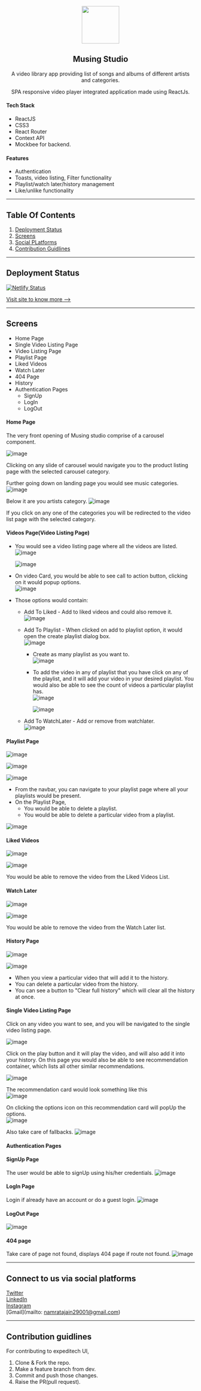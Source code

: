 <p align="center">
  <img src="https://user-images.githubusercontent.com/82696858/184495857-efa1da2a-8768-43ef-be22-9d53159f48b7.png" width="100">
</p>
<h2 align="center">Musing Studio</h2> 

<p align="center">A video library app providing list of songs and albums of different artists and categories.</p>
<p align="center">SPA responsive video player integrated application made using ReactJs.</p>

#### Tech Stack
* ReactJS
* CSS3
* React Router
* Context API
* Mockbee for backend.

#### Features
- Authentication
- Toasts, video listing, Filter functionality
- Playlist/watch later/history management
- Like/unlike functionality

<hr>

## Table Of Contents
1. [Deployment Status](#status)
2. [Screens](#screens)
3. [Social PLatforms](#social)
4. [Contribution Guidlines](#contribution)

<hr>

## Deployment Status<a name="status"></a>

[![Netlify Status](https://api.netlify.com/api/v1/badges/6dca3fac-b054-4a4b-87c4-ed96685bc172/deploy-status)](https://app.netlify.com/sites/musingstudio/deploys)

[Visit site to know more -->](https://docs.netlify.com/monitor-sites/status-badges/?_ga=2.197489321.74730842.1660376495-236702144.1656589951)

<hr>

## Screens<a name="screens"></a>
* Home Page
* Single Video Listing Page
* Video Listing Page
* Playlist Page
* Liked Videos
* Watch Later
* 404 Page
* History
* Authentication Pages
  - SignUp
  - LogIn
  - LogOut
  
#### Home Page
The very front opening of Musing studio comprise of a carousel component.

![image](https://user-images.githubusercontent.com/82696858/183913491-15ebaeb9-8e15-43f2-9941-f2848c6b95d4.png)

Clicking on any slide of carousel would navigate you to the product listing page with the selected carousel category.

Further going down on landing page you would see music categories.
![image](https://user-images.githubusercontent.com/82696858/183913901-23c1e637-1a1e-4626-aadf-5db3f2ab5710.png)

Below it are you artists category.
![image](https://user-images.githubusercontent.com/82696858/183914078-a0b6cd30-4493-41b2-aa3e-1b8a49e20cca.png)

If you click on any one of the categories you will be redirected to the video list page with the selected category.

#### Videos Page(Video Listing Page)
- You would see a video listing page where all the videos are listed.
![image](https://user-images.githubusercontent.com/82696858/183914609-99047a13-0feb-4ede-95e2-8905d96a0208.png)

    ![image](https://user-images.githubusercontent.com/82696858/183916226-e83b4092-dae8-445f-a1d6-f5c538af76f6.png)

- On video Card, you would be able to see call to action button, clicking on it would popup options.<br>
![image](https://user-images.githubusercontent.com/82696858/183916669-94d8619a-9133-4f0a-94d4-3999936df851.png)

 - Those options would contain:
   * Add To Liked - Add to liked videos and could also remove it.<br>
   ![image](https://user-images.githubusercontent.com/82696858/183939016-42719219-a7a5-4ae2-8a23-a5aeded4c286.png)

   * Add To Playlist - When clicked on add to playlist option, it would open the create playlist dialog box.<br>
   ![image](https://user-images.githubusercontent.com/82696858/183939555-ef518bbf-e33b-4821-b9a7-0466c0f2a62c.png)

      - Create as many playlist as you want to.<br>
      ![image](https://user-images.githubusercontent.com/82696858/183939965-e4155a67-1fa6-4887-a03e-b7321f738f9d.png)

      - To add the video in any of playlist that you have click on any of the playlist, and it will add your video in your desired playlist. You would also be able to see the count of videos a particular playlist has.<br>
      ![image](https://user-images.githubusercontent.com/82696858/183940980-199dcb74-a0d2-4a50-875a-934c50f91dc3.png)
    
          ![image](https://user-images.githubusercontent.com/82696858/183941288-1415208d-910e-48e1-8070-ca44562b6e74.png)
      
   * Add To WatchLater - Add or remove from watchlater.<br>
   ![image](https://user-images.githubusercontent.com/82696858/183939171-1c6d9023-386a-4745-9f63-5418442b34a1.png)

#### Playlist Page
![image](https://user-images.githubusercontent.com/82696858/183938740-157b3956-19c3-4737-8009-aa5799d62e3c.png)

![image](https://user-images.githubusercontent.com/82696858/183940824-67ffb7d7-9810-44c9-b383-0ae398cff226.png)

![image](https://user-images.githubusercontent.com/82696858/183941776-dd307c59-a336-4102-96a9-5c8e8c9c2728.png)

- From the navbar, you can navigate to your playlist page where all your playlists would be present.
- On the Playlist Page,
    - You would be able to delete a playlist.
    - You would be able to delete a particular video from a playlist.
    
![image](https://user-images.githubusercontent.com/82696858/183943490-6fdd31ce-d27c-425b-adca-9e50aec5c95c.png)

#### Liked Videos
![image](https://user-images.githubusercontent.com/82696858/183943844-305d450f-7fe5-44f9-9a25-b2e30fad349d.png)

![image](https://user-images.githubusercontent.com/82696858/183944472-3b4991a9-fa9e-4c79-a852-2f5cfeb556bb.png)

You would be able to remove the video from the Liked Videos List.

#### Watch Later
![image](https://user-images.githubusercontent.com/82696858/183944978-fc58d1dd-b7c5-4e64-8b89-394e4cb9c048.png)

![image](https://user-images.githubusercontent.com/82696858/183945185-8382c9a8-86e0-45c4-915f-f12a13474c39.png)

You would be able to remove the video from the Watch Later list.

#### History Page
![image](https://user-images.githubusercontent.com/82696858/183945500-ecc32e7b-948d-4b3e-af53-ab0503ff6011.png)

![image](https://user-images.githubusercontent.com/82696858/183946077-432b4bd8-4116-4b9d-8abf-3794ff75f169.png)

- When you view a particular video that will add it to the history.
- You can delete a particular video from the history.
- You can see a button to "Clear full history" which will clear all the history at once.

#### Single Video Listing Page
Click on any video you want to see, and you will be navigated to the single video listing page.

![image](https://user-images.githubusercontent.com/82696858/183947609-5b240af5-9e8a-451d-8452-5a4ae2181b6e.png)

Click on the play button and it will play the video, and will also add it into your history. On this page you would also be able to see recommendation container, which lists all other similar recommendations.

![image](https://user-images.githubusercontent.com/82696858/183948614-86699daf-c5d0-4618-92ab-0ab4d2687b06.png)

The recommendation card would look something like this<br>
![image](https://user-images.githubusercontent.com/82696858/183949062-0b291d5a-a986-48c8-a3c4-cc09aa4e2143.png)

On clicking the options icon on this recommendation card will popUp the options.<br>
![image](https://user-images.githubusercontent.com/82696858/183949480-1b5fb608-84fb-45b3-bb93-639ba0d025ac.png)

Also take care of fallbacks.
![image](https://user-images.githubusercontent.com/82696858/183953322-744a88df-27c9-42f9-bfcd-c80ff112dcee.png)


#### Authentication Pages
#### SignUp Page
The user would be able to signUp using his/her credentials.
![image](https://user-images.githubusercontent.com/82696858/183950282-709cc8ce-16e9-486a-bb21-0457826ad1db.png)

#### LogIn Page
Login if already have an account or do a guest login.
![image](https://user-images.githubusercontent.com/82696858/183951200-c90c8af8-a6c3-40cf-8acd-d36917f051eb.png)

#### LogOut Page
![image](https://user-images.githubusercontent.com/82696858/183951667-9397e02d-e7e8-4f49-8ef5-454583be8c8b.png)

#### 404 page
Take care of page not found, displays 404 page if route not found.
![image](https://user-images.githubusercontent.com/82696858/183952622-365f6363-275d-409f-aaf1-953ff9b7f728.png)

<hr>

## Connect to us via social platforms<a name="social"></a>
[Twitter](https://twitter.com/muse_the_coder) <br>
[LinkedIn](https://www.linkedin.com/in/namrata-jain-2b6203216/) <br>
[Instagram](https://www.instagram.com/the_dexterous_me/?r=nametag) <br>
[Gmail](mailto: namratajain29001@gmail.com) <br>

<hr>

## Contribution guidlines<a name="contribution"></a>
For contributing to expeditech UI,
1. Clone & Fork the repo.
2. Make a feature branch from dev.
3. Commit and push those changes.
4. Raise the PR(pull request).

